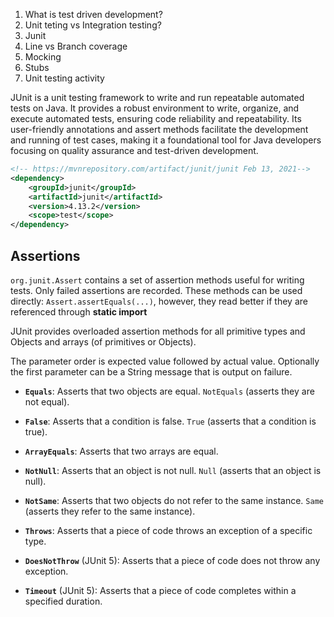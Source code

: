 1. What is test driven development?
2. Unit teting vs Integration testing?
3. Junit
4. Line vs Branch coverage
5. Mocking
6. Stubs
7. Unit testing activity

JUnit is a unit testing framework to write and run repeatable automated tests on Java. It provides a robust environment to write, organize, and execute automated tests, ensuring code reliability and repeatability. Its user-friendly annotations and assert methods facilitate the development and running of test cases, making it a foundational tool for Java developers focusing on quality assurance and test-driven development.


```xml
<!-- https://mvnrepository.com/artifact/junit/junit Feb 13, 2021-->
<dependency>
    <groupId>junit</groupId>
    <artifactId>junit</artifactId>
    <version>4.13.2</version>
    <scope>test</scope>
</dependency>
```

## Assertions
`org.junit.Assert` contains a set of assertion methods useful for writing tests. Only failed assertions are recorded. These methods can be used directly: `Assert.assertEquals(...)`, however, they read better if they are referenced through **static import**

JUnit provides overloaded assertion methods for all primitive types and Objects and arrays (of primitives or Objects).

The parameter order is expected value followed by actual value. Optionally the first parameter can be a String message that is output on failure. 

- **`Equals`**: Asserts that two objects are equal. `NotEquals` (asserts they are not equal).
  
- **`False`**: Asserts that a condition is false. `True` (asserts that a condition is true).

- **`ArrayEquals`**: Asserts that two arrays are equal. 

- **`NotNull`**: Asserts that an object is not null. `Null` (asserts that an object is null).

- **`NotSame`**: Asserts that two objects do not refer to the same instance. `Same` (asserts they refer to the same instance).

- **`Throws`**: Asserts that a piece of code throws an exception of a specific type. 

- **`DoesNotThrow`** (JUnit 5): Asserts that a piece of code does not throw any exception.

- **`Timeout`** (JUnit 5): Asserts that a piece of code completes within a specified duration.


